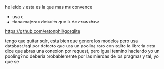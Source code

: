 he leido y esta es la que mas me convence
- usa c
- tiene mejores defaults que la de crawshaw

https://github.com/eatonphil/gosqlite


tengo que quitar sqlc, esta bien que genere los modelos
pero usa database/sql por defecto que usa un pooling raro con sqlite
la libreria esta dice que abras una conexion por request, pero igual
termino haciendo yo un pooling? no deberia probablemente
por las mierdas de los pragmas y tal, yo que se
